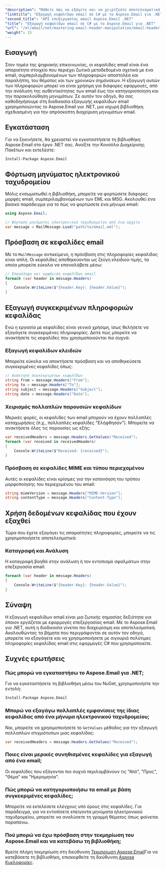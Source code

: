 ```yaml
---
"description": "Μάθετε πώς να εξάγετε και να χειρίζεστε αποτελεσματικά κεφαλίδες email στις εφαρμογές C# σας χρησιμοποιώντας την ισχυρή βιβλιοθήκη Aspose.Email για .NET. Αυτός ο ολοκληρωμένος οδηγός παρέχει αναλυτικές οδηγίες για την πρόσβαση σε βασικές πληροφορίες κεφαλίδας."
"linktitle": "Εξαγωγή κεφαλίδων email σε C# με το Aspose.Email για .NET"
"second_title": "API επεξεργασίας email Aspose.Email .NET"
"title": "Εξαγωγή κεφαλίδων email σε C# με το Aspose.Email για .NET"
"url": "/el/email/net/mastering-email-header-manipulation/email-header-extraction/"
"weight": 15
---
```


## Εισαγωγή

Στον τομέα της ψηφιακής επικοινωνίας, οι κεφαλίδες email είναι ένα απαραίτητο στοιχείο που περιέχει ζωτικά μεταδεδομένα σχετικά με ένα email, συμπεριλαμβανομένων των πληροφοριών αποστολέα και παραλήπτη, του θέματος και των χρονικών σημάνσεων. Η εξαγωγή αυτών των πληροφοριών μπορεί να είναι χρήσιμη για διάφορες εφαρμογές, από την ανάλυση της αυθεντικότητας των email έως την κατηγοριοποίηση και την παρακολούθηση μηνυμάτων. Σε αυτόν τον οδηγό, θα σας καθοδηγήσουμε στη διαδικασία εξαγωγής κεφαλίδων email χρησιμοποιώντας το Aspose.Email για .NET, μια ισχυρή βιβλιοθήκη σχεδιασμένη για την απρόσκοπτη διαχείριση μηνυμάτων email.

## Εγκατάσταση

Για να ξεκινήσετε, θα χρειαστεί να εγκαταστήσετε τη βιβλιοθήκη Aspose.Email στο έργο .NET σας. Ανοίξτε την Κονσόλα Διαχείρισης Πακέτων και εκτελέστε:

```bash
Install-Package Aspose.Email
```

## Φόρτωση μηνύματος ηλεκτρονικού ταχυδρομείου

Μόλις ενσωματωθεί η βιβλιοθήκη, μπορείτε να φορτώσετε διάφορες μορφές email, συμπεριλαμβανομένων των EML και MSG. Ακολουθεί ένα βασικό παράδειγμα για το πώς να φορτώσετε ένα μήνυμα email:

```csharp
using Aspose.Email;

// Φόρτωση μηνύματος ηλεκτρονικού ταχυδρομείου από ένα αρχείο
var message = MailMessage.Load("path/to/email.eml");
```

## Πρόσβαση σε κεφαλίδες email

Με το `MailMessage` αντικείμενο, η πρόσβαση στις πληροφορίες κεφαλίδας είναι απλή. Οι κεφαλίδες αποθηκεύονται ως ζεύγη κλειδιού-τιμής, τα οποία μπορείτε εύκολα να επαναλάβετε μέσω:

```csharp
// Επανάληψη και εμφάνιση κεφαλίδων email
foreach (var header in message.Headers)
{
    Console.WriteLine($"{header.Key}: {header.Value}");
}
```

## Εξαγωγή συγκεκριμένων πληροφοριών κεφαλίδας

Ενώ η εργασία με κεφαλίδες είναι γενικά χρήσιμη, ίσως θελήσετε να εξαγάγετε συγκεκριμένες πληροφορίες. Δείτε πώς μπορείτε να ανακτήσετε τις κεφαλίδες που χρησιμοποιούνται πιο συχνά:

### Εξαγωγή κεφαλίδων κλειδιών

Μπορείτε εύκολα να αποκτήσετε πρόσβαση και να αποθηκεύσετε συγκεκριμένες κεφαλίδες όπως:

```csharp
// Ανάκτηση συγκεκριμένων κεφαλίδων
string from = message.Headers["From"];
string to = message.Headers["To"];
string subject = message.Headers["Subject"];
string date = message.Headers["Date"];
```

### Χειρισμός πολλαπλών παρουσιών κεφαλίδων

Μερικές φορές, οι κεφαλίδες των email μπορούν να έχουν πολλαπλές καταχωρήσεις (π.χ., πολλαπλές κεφαλίδες "Ελήφθησαν"). Μπορείτε να ανακτήσετε όλες τις παρουσίες ως εξής:

```csharp
var receivedHeaders = message.Headers.GetValues("Received");
foreach (var received in receivedHeaders)
{
    Console.WriteLine($"Received: {received}");
}
```

### Πρόσβαση σε κεφαλίδες MIME και τύπου περιεχομένου

Αυτές οι κεφαλίδες είναι κρίσιμες για την κατανόηση του τρόπου μορφοποίησης του περιεχομένου του email:

```csharp
string mimeVersion = message.Headers["MIME-Version"];
string contentType = message.Headers["Content-Type"];
```

## Χρήση δεδομένων κεφαλίδας που έχουν εξαχθεί

Τώρα που έχετε εξαγάγει τις απαραίτητες πληροφορίες, μπορείτε να τις χρησιμοποιήσετε αποτελεσματικά:

### Καταγραφή και Ανάλυση

Η καταγραφή βοηθά στην ανάλυση ή τον εντοπισμό σφαλμάτων στην επεξεργασία email:

```csharp
foreach (var header in message.Headers)
{
    Console.WriteLine($"{header.Key}: {header.Value}");
}
```

## Σύναψη

Η εξαγωγή κεφαλίδων email είναι μια ζωτικής σημασίας δεξιότητα για όποιον εργάζεται με εφαρμογές επεξεργασίας email. Με το Aspose.Email για .NET, αυτή η διαδικασία γίνεται πιο διαχειρίσιμη και αποτελεσματική. Ακολουθώντας τα βήματα που περιγράφονται σε αυτόν τον οδηγό, μπορείτε να εξαγάγετε και να χρησιμοποιήσετε με σιγουριά πολύτιμες πληροφορίες κεφαλίδας email στις εφαρμογές C# που χρησιμοποιείτε.

## Συχνές ερωτήσεις

### Πώς μπορώ να εγκαταστήσω το Aspose.Email για .NET;

Για να εγκαταστήσετε τη βιβλιοθήκη μέσω του NuGet, χρησιμοποιήστε την εντολή:
```bash
Install-Package Aspose.Email
```

### Μπορώ να εξαγάγω πολλαπλές εμφανίσεις της ίδιας κεφαλίδας από ένα μήνυμα ηλεκτρονικού ταχυδρομείου;

Ναι, μπορείτε να χρησιμοποιήσετε το `GetValues` μέθοδος για την εξαγωγή πολλαπλών στιγμιότυπων μιας κεφαλίδας:
```csharp
var receivedHeaders = message.Headers.GetValues("Received");
```

### Ποιες είναι μερικές συνηθισμένες κεφαλίδες για εξαγωγή από ένα email;

Οι κεφαλίδες που εξάγονται πιο συχνά περιλαμβάνουν τις "Από", "Προς", "Θέμα" και "Ημερομηνία".

### Πώς μπορώ να κατηγοριοποιήσω τα email με βάση συγκεκριμένες κεφαλίδες;

Μπορείτε να εκτελέσετε ελέγχους υπό όρους στις κεφαλίδες. Για παράδειγμα, για να εντοπίσετε επείγοντα μηνύματα ηλεκτρονικού ταχυδρομείου, μπορείτε να αναλύσετε τη γραμμή θέματος όπως φαίνεται παραπάνω.

### Πού μπορώ να έχω πρόσβαση στην τεκμηρίωση του Aspose.Email και να κατεβάσω τη βιβλιοθήκη;

Βρείτε πλήρη τεκμηρίωση στη διεύθυνση [Τεκμηρίωση Aspose.Email](https://reference.aspose.com/email/net/)Για να κατεβάσετε τη βιβλιοθήκη, επισκεφθείτε τη διεύθυνση [Aspose Κυκλοφορίες](https://releases.aspose.com/email/net/).